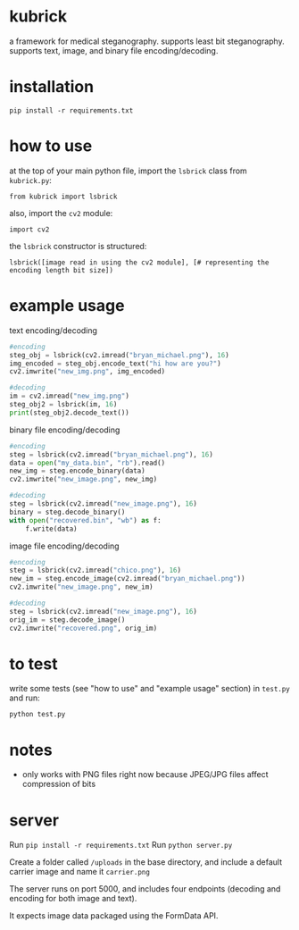 # kubrick

a framework for medical steganography.
supports least bit steganography.
supports text, image, and binary file encoding/decoding.

# installation

`pip install -r requirements.txt`

# how to use

at the top of your main python file, import the `lsbrick` class from `kubrick.py`:

`from kubrick import lsbrick`

also, import the `cv2` module:

`import cv2`

the `lsbrick` constructor is structured:

`lsbrick([image read in using the cv2 module], [# representing the encoding length bit size])`

# example usage

text encoding/decoding

```python
#encoding
steg_obj = lsbrick(cv2.imread("bryan_michael.png"), 16)
img_encoded = steg_obj.encode_text("hi how are you?")
cv2.imwrite("new_img.png", img_encoded)

#decoding
im = cv2.imread("new_img.png")
steg_obj2 = lsbrick(im, 16)
print(steg_obj2.decode_text())
```

binary file encoding/decoding

```python
#encoding
steg = lsbrick(cv2.imread("bryan_michael.png"), 16)
data = open("my_data.bin", "rb").read()
new_img = steg.encode_binary(data)
cv2.imwrite("new_image.png", new_img)

#decoding
steg = lsbrick(cv2.imread("new_image.png"), 16)
binary = steg.decode_binary()
with open("recovered.bin", "wb") as f:
    f.write(data)
```

image file encoding/decoding

```python
#encoding
steg = lsbrick(cv2.imread("chico.png"), 16)
new_im = steg.encode_image(cv2.imread("bryan_michael.png"))
cv2.imwrite("new_image.png", new_im)

#decoding
steg = lsbrick(cv2.imread("new_image.png"), 16)
orig_im = steg.decode_image()
cv2.imwrite("recovered.png", orig_im)
```

# to test

write some tests (see "how to use" and "example usage" section) in `test.py`
and run:

`python test.py`

# notes

- only works with PNG files right now because JPEG/JPG files affect compression of bits

# server

Run `pip install -r requirements.txt`
Run `python server.py`

Create a folder called `/uploads` in the base directory, and include a default carrier image and name it `carrier.png`

The server runs on port 5000, and includes four endpoints (decoding and encoding for both image and text).

It expects image data packaged using the FormData API.
